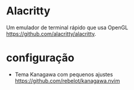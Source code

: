 # Alacritty

Um emulador de terminal rápido que usa OpenGL https://github.com/alacritty/alacritty.

# configuração

- Tema Kanagawa com pequenos ajustes https://github.com/rebelot/kanagawa.nvim

